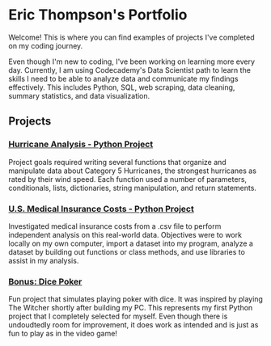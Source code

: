 # Eric Thompson's Portfolio
Welcome!  This is where you can find examples of projects I've completed on my coding journey.

Even though I'm new to coding, I've been working on learning more every day.  Currently, I am using Codecademy's Data Scientist path to learn the skills I need to be able to analyze data and communicate my findings effectively.  This includes Python, SQL, web scraping, data cleaning, summary statistics, and data visualization.

## Projects
### <a href="https://github.com/mbp174/Codecademy---Python-Hurricane-Project">Hurricane Analysis - Python Project</a> 
Project goals required writing several functions that organize and manipulate data about Category 5 Hurricanes, the strongest hurricanes as rated by their wind speed. Each function used a number of parameters, conditionals, lists, dictionaries, string manipulation, and return statements.

### <a href="https://github.com/mbp174/Codecademy---U.S.-Medical-Insurance-Costs">U.S. Medical Insurance Costs - Python Project</a> 
Investigated medical insurance costs from a .csv file to perform independent analysis on this real-world data. Objectives were to work locally on my own computer, import a dataset into my program, analyze a dataset by building out functions or class methods, and use libraries to assist in my analysis.

### <a href="https://github.com/mbp174/Die_Simulator">Bonus: Dice Poker</a>
Fun project that simulates playing poker with dice.  It was inspired by playing The Witcher shortly after building my PC.  This represents my first Python project that I completely selected for myself.  Even though there is undoudtedly room for improvement, it does work as intended and is just as fun to play as in the video game!
